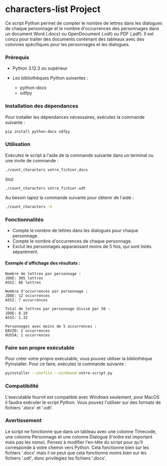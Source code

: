 # characters-list Project
Ce script Python permet de compter le nombre de lettres dans les dialogues de chaque personnage et le nombre d'occurrences des personnages dans un document Word (.docx) ou OpenDocument (.odt) ou PDF (.pdf). Il est conçu pour traiter des documents contenant des tableaux avec des colonnes spécifiques pour les personnages et les dialogues.

### Prérequis
- Python 3.12.3 ou supérieur

- Les bibliothèques Python suivantes :
  - python-docx
  - odfpy

### Installation des dépendances
Pour installer les dépendances nécessaires, exécutez la commande suivante :
```sh
pip install python-docx odfpy
```

### Utilisation

Exécutez le script à l'aide de la commande suivante dans un terminal ou une invite de commande :
```
./count_characters votre_fichier.docx
```
(ou)
```
./count_characters votre_fichier.odt
```

Au besoin tapez la commande suivante pour obtenir de l'aide :
```sh
./count_characters -h
```

### Fonctionnalités
- Compte le nombre de lettres dans les dialogues pour chaque personnage.
- Compte le nombre d'occurrences de chaque personnage.
- Exclut les personnages apparaissant moins de 5 fois, qui sont listés séparément.

#### Exemple d'affichage des résultats :
```
Nombre de lettres par personnage :
JDOE: 305 lettres
ASSI: 66 lettres

Nombre d'occurrences par personnage :
JDOE: 12 occurrences
ASSI: 7 occurrences

Total de lettres par personnage divisé par 50 :
JDOE: 6.10
ASSI: 1.32

Personnages avec moins de 5 occurrences :
DAVID: 2 occurrences
OUSSA: 1 occurrences
```

### Faire son propre exécutable
Pour créer votre propre exécutable, vous pouvez utiliser la bibliothèque PyInstaller. Pour ce faire, exécutez la commande suivante :
```sh
pyinstaller --onefile --windowed votre-script.py
```

### Compatibilité
L'executable fournit est compatible avec Windows seulement, pour MacOS il faudra exécuter le script Python. Vous pouvez l'utiliser sur des formats de fichiers '.docx' et '.odt'.

### Avertissement
Le script ne fonctionne que dans un tableau avec une colonne Timecode, une colonne Personnage et une colonne Dialogue (l'ordre est important mais pas les noms). Pensez à modifier l'en-tête du script pour qu'il corresponde à votre chemin vers Python. Cela fonctionne bien sur les fichiers '.docx' mais il se peut que cela fonctionne moins bien sur les fichiers '.odt', donc privilégiez les fichiers '.docx'.
